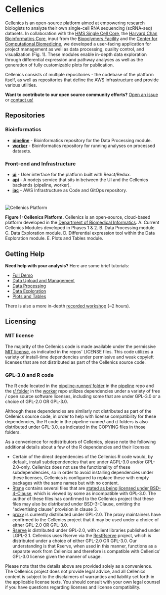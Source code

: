 # Cellenics

[Cellenics](https://cellenics.hms.harvard.edu/) is an open-source platform aimed at empowering research biologists to analyze their own single-cell RNA sequencing (scRNA-seq) datasets. In collaboration with the [HMS Single Cell Core](https://singlecellcore.hms.harvard.edu/), the [Harvard Chan Bioinformatics Core](https://bioinformatics.sph.harvard.edu/), input from the [Biopolymers Facility](https://genome.med.harvard.edu/) and the [Center for Computational Biomedicine](https://computationalbiomed.hms.harvard.edu/), we developed a user-facing application for project management as well as data processing, quality control, and visualization (Fig. 1). These modules enable in-depth data exploration through differential expression and pathway analyses as well as the generation of fully customizable plots for publication. 

Cellenics consists of multiple repositories - the codebase of the platform itself, as well as repositories that define the AWS infrastructure and provide various utilities. 

**Want to contribute to our open source community efforts?** [Open an issue](https://github.com/hms-dbmi-cellenics/issues/issues) or [contact us!](mailto:alex_pickering@hms.harvard.edu)

## Repositories


### Bioinformatics


- **[pipeline](https://github.com/hms-dbmi-cellenics/pipeline)** - Bioinformatics repository for the Data Processing module.
- **[worker](https://github.com/hms-dbmi-cellenics/worker)** - Bioinformatics repository for running analyses on processed datasets.

### Front-end and Infrastructure
- **[ui](https://github.com/hms-dbmi-cellenics/ui)** - User interface for the platform built with React/Redux.
- **[api](https://github.com/hms-dbmi-cellenics/api)** - A nodejs service that sits in between the UI and the Cellenics backends (pipeline, worker).
- **[iac](https://github.com/hms-dbmi-cellenics/iac)** - AWS Infrastructure as Code and GitOps repository.

# 

![Cellenics Platform](https://user-images.githubusercontent.com/15719520/168172809-6dc19248-3e4d-4814-911c-92f12dded8f2.png)


**Figure 1: Cellenics Platform.** Cellenics is an open-source, cloud-based platform developed in the [Department of Biomedical Informatics](https://dbmi.hms.harvard.edu/). A. Current Cellenics Modules developed in Phases 1 & 2. B. Data Processing module. C. Data Exploration module. D. Differential expression tool within the Data Exploration module. E. Plots and Tables module.

## Getting Help

**Need help with your analysis?** Here are some brief tutorials:
- [Full Demo](https://www.youtube.com/watch?v=LXIhiIyxHME)
- [Data Upload and Management](https://www.youtube.com/watch?v=aTkBEK3L-KI)
- [Data Processing](https://www.youtube.com/watch?v=0pwXUMMGnlA)
- [Data Exploration](https://www.youtube.com/watch?v=JKd_nhroAUc)
- [Plots and Tables](https://www.youtube.com/watch?v=SP5rzpBnqCI)

There is also a more in-depth [recorded workshop](https://harvard.zoom.us/rec/share/6RMnOKMu25_UL_HrmJ8MNLekwRMPviviaCeo6qytKYFzRGApwnyvleTUOCGr_3jU.OGQCZ2mfgJZnQReC) (~2 hours).

## Licensing

### MIT license

The majority of the Cellenics code is made available under the permissive [MIT license](https://opensource.org/licenses/MIT), as indicated in the repos' LICENSE files. This code utilizes a variety of install-time dependencies under permissive and weak copyleft licenses that are not distributed as part of the Cellenics source code.

### GPL-3.0 and R code

The R code located in the [pipeline-runner/ folder](https://github.com/hms-dbmi-cellenics/pipeline/tree/master/pipeline-runner) in the [pipeline](https://github.com/hms-dbmi-cellenics/pipeline) repo and the [r/ folder](https://github.com/hms-dbmi-cellenics/worker/tree/master/r) in the [worker](https://github.com/hms-dbmi-cellenics/worker) repo utilizes dependencies under a variety of free / open source software licenses, including some that are under GPL-3.0 or a choice of GPL-2.0 OR GPL-3.0.

Although these dependencies are similarly not distributed as part of the Cellenics source code, in order to help with license compatibility for these dependencies, the R code in the pipeline-runner/ and r/ folders is also distributed under GPL-3.0, as indicated in the COPYING files in those folders.

As a convenience for redistributors of Cellenics, please note the following additional details about a few of the R dependencies and their licenses:

* Certain of the direct dependencies of the Cellenics R code would, by default, install subdependencies that are under AGPL-3.0 and/or GPL-2.0-only. Cellenics does not use the functionality of these subdependencies, so in order to avoid installing dependencies under these licenses, Cellenics is configured to replace these with empty packages with the same names but with no content.
* [Rtsne](https://github.com/jkrijthe/Rtsne) contains several files that are [stated as being licensed under BSD-4-Clause](https://github.com/jkrijthe/Rtsne/blob/55aad4af28766b497e07db1b80f8bdb27aada801/LICENSE#L8-L36), which is viewed by some as incompatible with GPL-3.0. The author of these files has confirmed to the Cellenics project that these files may also be distributed under BSD-3-Clause, omitting the "advertising clause" provision in clause 3.
* [proxy](https://cran.r-project.org/web/packages/proxy/index.html) is currently distributed under GPL-2.0. The proxy maintainers have confirmed to the Cellenics project that it may be used under a choice of either GPL-2.0 OR GPL-3.0.
* [Rserve](https://cran.r-project.org/web/packages/Rserve/index.html) is distributed under GPL-2.0, with client libraries published under LGPL-2.1. Cellenics uses Rserve via the [RestRserve](https://cran.r-project.org/web/packages/RestRserve/index.html) project, which is distributed under a choice of either GPL-2.0 OR GPL-3.0. Our understanding is that Rserve, when used in this manner, functions as a separate work from Cellenics and therefore is compatible with Cellenics' GPL-3.0 license given the manner of usage.

Please note that the details above are provided solely as a convenience. The Cellenics project does not provide legal advice, and all Cellenics content is subject to the disclaimers of warranties and liability set forth in the applicable license texts. You should consult with your own legal counsel if you have questions regarding licenses and license compatibility.

